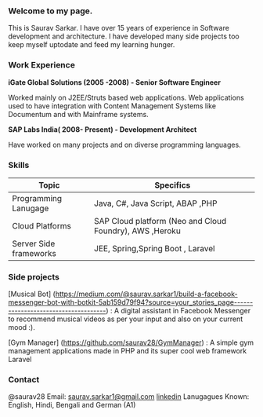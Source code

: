### Welcome to my page.
This is Saurav Sarkar.
I have over 15 years of experience in Software development and architecture.
I have developed many side projects too keep myself uptodate and feed my learning hunger.

### Work Experience
**iGate Global Solutions (2005 -2008) - Senior Software Engineer**

Worked mainly on J2EE/Struts based web applications. Web applications used to have integration with Content Management Systems like Documentum and with Mainframe systems.

**SAP Labs India( 2008- Present) - Development Architect**

Have worked on many projects and on diverse programming languages.

### Skills

| Topic      | Specifics |
| ----------- | ----------- |
| Programming Lanugage      | Java, C#, Java Script, ABAP ,PHP     |
| Cloud Platforms   | SAP Cloud platform (Neo and Cloud Foundry), AWS ,Heroku       |
| Server Side frameworks  | JEE, Spring,Spring Boot , Laravel      |

### Side projects

[Musical Bot] (https://medium.com/@saurav.sarkar1/build-a-facebook-messenger-bot-with-botkit-5ab159d79f94?source=your_stories_page-------------------------------------) : A digital assistant in Facebook Messenger to recommend musical videos as per your input and also on your current mood :).

[Gym Manager] (https://github.com/saurav28/GymManager) : A simple gym management applications made in PHP and its super cool web framework Laravel


### Contact
@saurav28
Email: saurav.sarkar1@gmail.com
[linkedin](https://www.linkedin.com/in/sauravsarkar1/)
Lanugagues Known: English, Hindi, Bengali and German (A1)
